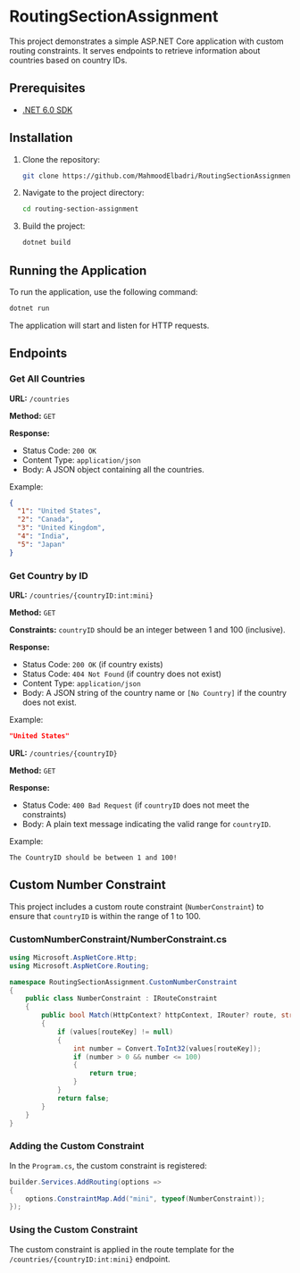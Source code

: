 

# RoutingSectionAssignment

This project demonstrates a simple ASP.NET Core application with custom routing constraints. It serves endpoints to retrieve information about countries based on country IDs.

## Prerequisites

- [.NET 6.0 SDK](https://dotnet.microsoft.com/download/dotnet/6.0)

## Installation

1. Clone the repository:
   ```bash
   git clone https://github.com/MahmoodElbadri/RoutingSectionAssignment.git
   ```
2. Navigate to the project directory:
   ```bash
   cd routing-section-assignment
   ```
3. Build the project:
   ```bash
   dotnet build
   ```

## Running the Application

To run the application, use the following command:
```bash
dotnet run
```

The application will start and listen for HTTP requests.

## Endpoints

### Get All Countries

**URL:** `/countries`

**Method:** `GET`

**Response:**
- Status Code: `200 OK`
- Content Type: `application/json`
- Body: A JSON object containing all the countries.

Example:
```json
{
  "1": "United States",
  "2": "Canada",
  "3": "United Kingdom",
  "4": "India",
  "5": "Japan"
}
```

### Get Country by ID

**URL:** `/countries/{countryID:int:mini}`

**Method:** `GET`

**Constraints:** `countryID` should be an integer between 1 and 100 (inclusive).

**Response:**
- Status Code: `200 OK` (if country exists)
- Status Code: `404 Not Found` (if country does not exist)
- Content Type: `application/json`
- Body: A JSON string of the country name or `[No Country]` if the country does not exist.

Example:
```json
"United States"
```

**URL:** `/countries/{countryID}`

**Method:** `GET`

**Response:**
- Status Code: `400 Bad Request` (if `countryID` does not meet the constraints)
- Body: A plain text message indicating the valid range for `countryID`.

Example:
```
The CountryID should be between 1 and 100!
```

## Custom Number Constraint

This project includes a custom route constraint (`NumberConstraint`) to ensure that `countryID` is within the range of 1 to 100.

### CustomNumberConstraint/NumberConstraint.cs

```csharp
using Microsoft.AspNetCore.Http;
using Microsoft.AspNetCore.Routing;

namespace RoutingSectionAssignment.CustomNumberConstraint
{
    public class NumberConstraint : IRouteConstraint
    {
        public bool Match(HttpContext? httpContext, IRouter? route, string routeKey, RouteValueDictionary values, RouteDirection routeDirection)
        {
            if (values[routeKey] != null)
            {
                int number = Convert.ToInt32(values[routeKey]);
                if (number > 0 && number <= 100)
                {
                    return true;
                }
            }
            return false;
        }
    }
}
```

### Adding the Custom Constraint

In the `Program.cs`, the custom constraint is registered:
```csharp
builder.Services.AddRouting(options =>
{
    options.ConstraintMap.Add("mini", typeof(NumberConstraint));
});
```

### Using the Custom Constraint

The custom constraint is applied in the route template for the `/countries/{countryID:int:mini}` endpoint.
